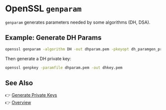 # OpenSSL `genparam`

`genparam` generates parameters needed by some algorithms (DH, DSA).

## Example: Generate DH Params

```bash
openssl genparam -algorithm DH -out dhparam.pem -pkeyopt dh_paramgen_prime_len:2048
```

Then generate a DH private key:

```bash
openssl genpkey -paramfile dhparam.pem -out dhkey.pem
```

## See Also

👉 [Generate Private Keys](./openssl-genpkey.md)  
👉 [Overview](./openssl-overview.md)
